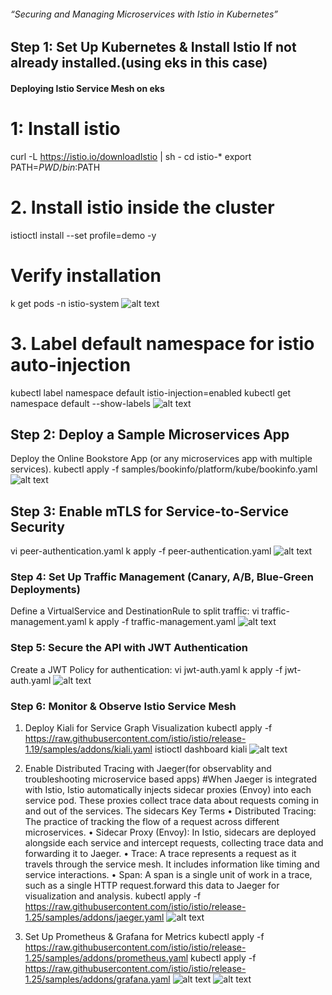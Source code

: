 ###### “Securing and Managing Microservices with Istio in Kubernetes”

## Step 1: Set Up Kubernetes & Install Istio If not already installed.(using eks in this case)
#### Deploying Istio Service Mesh on eks 
# 1: Install istio
curl -L https://istio.io/downloadIstio | sh -
cd istio-*
export PATH=$PWD/bin:$PATH

# 2. Install istio inside the cluster
istioctl install --set profile=demo -y
# Verify installation
k get pods -n istio-system
![alt text](<screenshots/Screenshot 2025-03-23 at 6.28.34 PM.png>)

# 3. Label default namespace for istio auto-injection
kubectl label namespace default istio-injection=enabled
kubectl get namespace default --show-labels
![alt text](<screenshots/Screenshot 2025-03-23 at 6.36.59 PM.png>)


## Step 2: Deploy a Sample Microservices App
Deploy the Online Bookstore App (or any microservices app with multiple services).
kubectl apply -f samples/bookinfo/platform/kube/bookinfo.yaml
![alt text](<../Screenshot 2025-03-23 at 6.47.33 PM.png>)


## Step 3: Enable mTLS for Service-to-Service Security
vi peer-authentication.yaml
k apply -f peer-authentication.yaml
![alt text](<screenshots/Screenshot 2025-03-23 at 7.17.18 PM.png>)


### Step 4: Set Up Traffic Management (Canary, A/B, Blue-Green Deployments)
Define a VirtualService and DestinationRule to split traffic:
vi traffic-management.yaml
k apply -f  traffic-management.yaml
![alt text](<screenshots/Screenshot 2025-03-23 at 7.32.59 PM.png>)


### Step 5: Secure the API with JWT Authentication
Create a JWT Policy for authentication:
vi jwt-auth.yaml
k apply -f jwt-auth.yaml
![alt text](<screenshots/Screenshot 2025-03-23 at 8.35.16 PM.png>)


### Step 6: Monitor & Observe Istio Service Mesh
1.	Deploy Kiali for Service Graph Visualization
kubectl apply -f https://raw.githubusercontent.com/istio/istio/release-1.19/samples/addons/kiali.yaml
istioctl dashboard kiali
![alt text](<screenshots/Screenshot 2025-03-23 at 8.42.43 PM.png>)

2.	Enable Distributed Tracing with Jaeger(for observablity and troubleshooting microservice based apps)
#When Jaeger is integrated with Istio, Istio automatically injects sidecar proxies (Envoy) into each service pod. These proxies collect trace data about requests coming in and out of the services. The sidecars 
 Key Terms
	•	Distributed Tracing: The practice of tracking the flow of a request across different microservices.
	•	Sidecar Proxy (Envoy): In Istio, sidecars are deployed alongside each service and intercept requests, collecting trace data and forwarding it to Jaeger.
	•	Trace: A trace represents a request as it travels through the service mesh. It includes information like timing and service interactions.
	•	Span: A span is a single unit of work in a trace, such as a single HTTP request.forward this data to Jaeger for visualization and analysis.
kubectl apply -f https://raw.githubusercontent.com/istio/istio/release-1.25/samples/addons/jaeger.yaml
![alt text](<Screenshot 2025-03-23 at 10.33.04 PM.png>)

3.	Set Up Prometheus & Grafana for Metrics
kubectl apply -f https://raw.githubusercontent.com/istio/istio/release-1.25/samples/addons/prometheus.yaml
kubectl apply -f https://raw.githubusercontent.com/istio/istio/release-1.25/samples/addons/grafana.yaml
![alt text](<screenshots/Screenshot 2025-03-23 at 10.21.09 PM.png>)
![alt text](<screenshots/Screenshot 2025-03-23 at 10.26.52 PM.png>)









